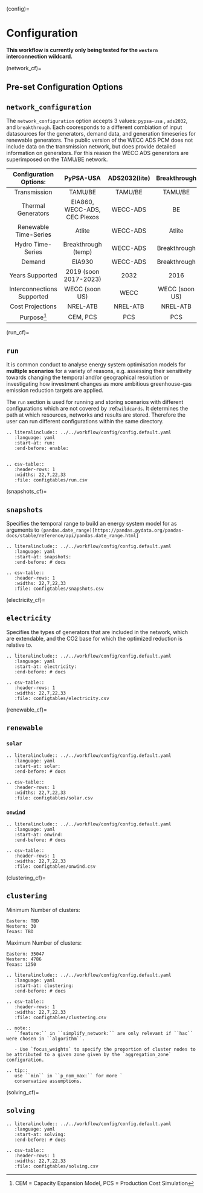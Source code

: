 (config)=
# Configuration 

**This workflow is currently only being tested for the `western` interconnection wildcard.**

(network_cf)=
## Pre-set Configuration Options

## ``network_configuration``

The `network_configuration` option accepts 3 values: `pypsa-usa` , `ads2032`, and `breakthrough`. Each cooresponds to a different combiation of input datasources for the generators, demand data, and generation timeseries for renewable generators. The public version of the WECC ADS PCM does not include data on the transmission network, but does provide detailed information on generators. For this reason the WECC ADS generators are superimposed on the TAMU/BE network.

| Configuration Options: | PyPSA-USA | ADS2032(lite) | Breakthrough |
|:----------:|:----------:|:----------:|:----------:|
| Transmission | TAMU/BE | TAMU/BE | TAMU/BE |
| Thermal Generators | EIA860, WECC-ADS, CEC Plexos | WECC-ADS | BE |
| Renewable Time-Series | Atlite | WECC-ADS | Atlite |
| Hydro Time-Series | Breakthrough (temp) | WECC-ADS | Breakthrough |
| Demand | EIA930 | WECC-ADS | Breakthrough |
| Years Supported | 2019 (soon 2017-2023) | 2032 | 2016 |
| Interconnections Supported | WECC (soon US) | WECC | WECC (soon US)|
| Cost Projections | NREL-ATB | NREL-ATB | NREL-ATB|
| Purpose[^+] | CEM, PCS | PCS | PCS |

[^+]: CEM = Capacity Expansion Model, PCS = Production Cost Simulation


(run_cf)=
## ``run``

It is common conduct to analyse energy system optimisation models for **multiple scenarios** for a variety of reasons,
e.g. assessing their sensitivity towards changing the temporal and/or geographical resolution or investigating how
investment changes as more ambitious greenhouse-gas emission reduction targets are applied.

The ``run`` section is used for running and storing scenarios with different configurations which are not covered by :ref:`wildcards`. It determines the path at which resources, networks and results are stored. Therefore the user can run different configurations within the same directory.

```{eval-rst}  
.. literalinclude:: ../../workflow/config/config.default.yaml
   :language: yaml
   :start-at: run:
   :end-before: enable:


.. csv-table::
   :header-rows: 1
   :widths: 22,7,22,33
   :file: configtables/run.csv
```

(snapshots_cf)=
## ``snapshots``

Specifies the temporal range to build an energy system model for as arguments to `(pandas.date_range)[https://pandas.pydata.org/pandas-docs/stable/reference/api/pandas.date_range.html]`

```{eval-rst}  
.. literalinclude:: ../../workflow/config/config.default.yaml
   :language: yaml
   :start-at: snapshots:
   :end-before: # docs

.. csv-table::
   :header-rows: 1
   :widths: 22,7,22,33
   :file: configtables/snapshots.csv
```


(electricity_cf)=
## ``electricity``

Specifies the types of generators that are included in the network, which are extendable, and the CO2 base for which the optimized reduction is relative to.

```{eval-rst}  
.. literalinclude:: ../../workflow/config/config.default.yaml
   :language: yaml
   :start-at: electricity:
   :end-before: # docs

.. csv-table::
   :header-rows: 1
   :widths: 22,7,22,33
   :file: configtables/electricity.csv
```

(renewable_cf)=
## ``renewable``
### ``solar``
```{eval-rst}  
.. literalinclude:: ../../workflow/config/config.default.yaml
   :language: yaml
   :start-at: solar:
   :end-before: # docs

.. csv-table::
   :header-rows: 1
   :widths: 22,7,22,33
   :file: configtables/solar.csv
```

### ``onwind``
```{eval-rst}  
.. literalinclude:: ../../workflow/config/config.default.yaml
   :language: yaml
   :start-at: onwind:
   :end-before: # docs

.. csv-table::
   :header-rows: 1
   :widths: 22,7,22,33
   :file: configtables/onwind.csv
```

(clustering_cf)=
## ``clustering``

Minimum Number of clusters:
```
Eastern: TBD
Western: 30
Texas: TBD
```

Maximum Number of clusters:
```
Eastern: 35047
Western: 4786
Texas: 1250
```

```{eval-rst}  
.. literalinclude:: ../../workflow/config/config.default.yaml
   :language: yaml
   :start-at: clustering:
   :end-before: # docs

.. csv-table::
   :header-rows: 1
   :widths: 22,7,22,33
   :file: configtables/clustering.csv

.. note::
   ``feature:`` in ``simplify_network:`` are only relevant if ``hac`` were chosen in ``algorithm``.
   
   - Use `focus_weights` to specify the proportion of cluster nodes to be attributed to a given zone given by the `aggregation_zone` configuration.

.. tip::
   use ``min`` in ``p_nom_max:`` for more `
   conservative assumptions.
```


(solving_cf)=
## ``solving``

```{eval-rst}  
.. literalinclude:: ../../workflow/config/config.default.yaml
   :language: yaml
   :start-at: solving:
   :end-before: # docs

.. csv-table::
   :header-rows: 1
   :widths: 22,7,22,33
   :file: configtables/solving.csv
```


